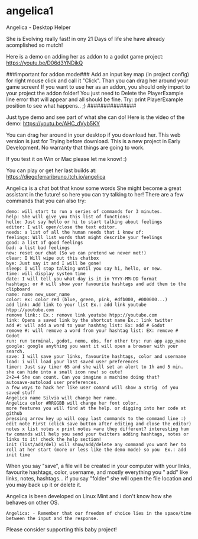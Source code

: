 # angelica1
Angelica - Desktop Helper

She is Evolving really fast! in ony 21 Days of life she have already acomplished so mutch!

Here is a demo on adding her as addon to a godot game project:
https://youtu.be/D06d3YNDikQ

###important for addon mode###
Add an input key map (in project config) for right mouse click and call it "Click". 
Than you can drag her around your game screen!
If you want to use her as an addon, you should only import to your project the addon folder!
You just need to Delete the PlayerExample line error that will appear and all should be fine.
Try: print PlayerExample position to see what happens.. ;)
###############

Just type demo  and see part of what she can do!
Here is the video of the demo:
https://youtu.be/AHC_dVyb5KY

You can drag her around in your desktop if you download her.
This web version is just for Trying before download.
This is a new project in Early Development.
No warranty that things are going to work.

If you test it on Win or Mac please let me know! :)

You can play or get her last builds at:
https://diegoferraribruno.itch.io/angelica

Angelica is a chat bot that know some words
She might become a great assistant in the future!
so here you can try talking to her!
There are a few commands that you can also try:

    demo: will start to run a series of commands for 3 minutes.
    help: She will give you this list of functions: 
    hello: Just say hello or hi to start talking about feelings
    editor: I will open/close the text editor.
    needs: a list of all the human needs that i know of:
    feelings: Will list words that might describe your feelings
    good: a list of good feelings
    bad: a list bad feelings
    new: reset our chat (So we can pretend we never met!)
    clear: I Will wipe out this chatbox
    bye: Just say it and I will be gone!
    sleep: I will stop talking until you say hi, hello, or new.
    time: will display system time
    date: I will tell you what day is it in YYYY-MM-DD format
    hashtags: or # will show your favourite hashtags and add them to the clipboard
    name: name new_user_name
    color: ex: color red (blue, green, pink, #dfb000, #000000...)
    add link: Add link to your list Ex.: add link youtube htpp://youtube.com
    remove link:: Ex.: remove link youtube htpp://youtube.com
    link: Opens a saved link by the shortcut name Ex.: link twitter
    add #: will add a word to your hashtag list: Ex: add # Godot
    remove #: will remove a word from your hashtag list: EX: remove # Godot
    run: run terminal, godot, nemo, obs, for other try: run app app_name
    google: google anything you want it will open a browser with your search.
    save: I will save your links, favourite hashtags, color and username
    load: i will load your last saved user preferences
    timer: Just say timer 65 and she will set an alert to 1h and 5 min.
    she can hide into a small icon now! so cute!
    2+2=4 She can count. Can you imagine a machine doing that?
    autosave-autoload user preferences.
    a few ways to hack her like user comand will show a strig  of you saved stuff
    Angelica name Silvia will change her name.
    Angelica color #RRGGBB will change her font color.
    more features you will find at the help. or digging into her code at github
    pressing arrow key up will copy last commands to the command line :)
    edit note First (click save button after editing and close the editor)
    notes x list notes x print notes <are they different? interesting hum
    tw comands will help you send your twitters adding hashtags, notes or links to it! check the help section!
    init (list/add/del) will show/add/delete any command you want her to roll at her start (more or less like the demo mode) so you  Ex.: add init time


When you say "save", a file will be created in your computer with your links, favourite hashtags, color, username, and mostly everything you " add" like links, notes, hashtags... if you say "folder" she will open the file location and you may back up it or delete it.

Angelica is been developed on Linux Mint and i don't know how she behaves on other OS.

    Angelica: - Remember that our freedom of choice lies in the space/time between the input and the response. 

Please consider supporting this baby project!

